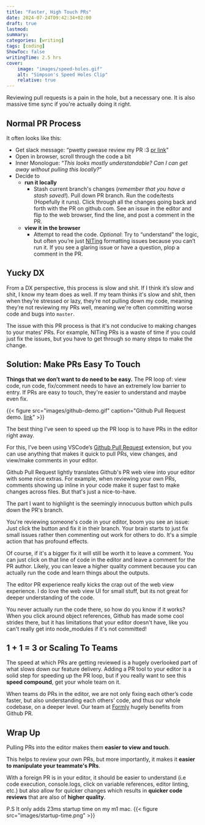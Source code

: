 ```yaml
---
title: "Faster, High Touch PRs"
date: 2024-07-24T09:42:34+02:00
draft: true
lastmod:
summary: 
categories: [writing]
tags: [coding]
ShowToc: false
writingTime: 2.5 hrs
cover:
    image: "images/speed-holes.gif"
    alt: "Simpson's Speed Holes Clip"
    relative: true
---
```

Reviewing pull requests is a pain in the hole, but a necessary one. It is also massive time sync if you're actually doing it right.

## Normal PR Process
It often looks like this:
- Get slack message: “pwetty pwease review my PR :3 [pr link](https://github.com/EpicGames/Signup/pull/24)”
- Open in browser, scroll through the code a bit
- Inner Monologue: “*This looks mostly understandable? Can I can get away without pulling this locally?*”
- Decide to 
  - **run it locally**
    - Stash current branch's changes (*remember that you have a stash saved!*). Pull down PR branch. Run the code/tests (Hopefully it runs). Click through all the changes going back and forth with the PR on github.com. See an issue in the editor and flip to the web browser, find the line, and post a comment in the PR.
  - **view it in the browser**
    - Attempt to read the code. *Optional*: Try to “understand” the logic, but often you’re just [NITing](https://stackoverflow.com/questions/27810522/what-does-nit-mean-in-hacker-speak) formatting issues because you can’t run it. If you see a glaring issue or have a question, plop a comment in the PR.

## Yucky DX

From a DX perspective, this process is slow and shit. If I think it’s slow and shit, I know my team does as well. If my team thinks it's slow and shit, then when they’re stressed or lazy, they’re not pulling down my code, meaning they’re not reviewing my PRs well, meaning we're often committing worse code and bugs into `master`.

The issue with this PR process is that it's not conducive to making changes to your mates’ PRs.  For example, NITing PRs is a waste of time if you could just fix the issues, but you have to get through so many steps to make the change.

## Solution: Make PRs Easy To Touch
**Things that we don’t want to do need to be easy.** The PR loop of: view code, run code, fix/comment needs to have an extremely low barrier to entry. If PRs are easy to touch, they're easier to understand and maybe even fix.

{{< figure src="images/github-demo.gif" caption="Github Pull Request demo. [link](https://github.com/microsoft/vscode-pull-request-github)" >}}

The best thing I’ve seen to speed up the PR loop is to have PRs in the editor right away.

For this, I’ve been using VSCode’s [Github Pull Request](https://github.com/microsoft/vscode-pull-request-github) extension, but you can use anything that makes it quick to pull PRs, view changes, and view/make comments in your editor.

Github Pull Request lightly translates Github's PR web view into your editor with some nice extras. For example, when reviewing your own PRs, comments showing up inline in your code make it super fast to make changes across files. But that's just a nice-to-have. 

The part I want to highlight is the seemingly innocuous button which pulls down the PR's branch. 

You're reviewing someone's code in your editor, boom you see an issue: Just click the button and fix it in their branch. Your brain starts to just fix small issues rather then commenting out work for others to do. It's a simple action that has profound effects.

Of course, if it's a bigger fix it will still be worth it to leave a comment. You can just click on that line of code in the editor and leave a comment for the PR author. Likely, you can leave a higher quality comment because you can actually run the code and learn things about the outputs.

The editor PR experience really kicks the crap out of the web view experience. I do love the web view UI for small stuff, but its not great for deeper understanding of the code. 

You never actually run the code there, so how do you know if it works? When you click around object references, Github has made some cool strides there, but it has limitations that your editor doesn't have, like you can't really get into node_modules if it's not committed!

## 1 + 1 = 3 or Scaling To Teams
The speed at which PRs are getting reviewed is a hugely overlooked part of what slows down our feature delivery. Adding a PR tool to your editor is a solid step for speeding up the PR loop, but if you really want to see this **speed compound**, get your whole team on it. 

When teams do PRs in the editor, we are not only fixing each other’s code faster, but also understanding each others’ code, and thus our whole codebase, on a deeper level. Our team at [Formly](www.formly.ai) hugely benefits from Github PR.

## Wrap Up
Pulling PRs into the editor makes them **easier to view and touch**. 

This helps to review your own PRs, but more importantly, it makes it **easier to manipulate your teammate's PRs**.

With a foreign PR is in your editor, it should be easier to understand (i.e code execution, console.logs, click on variable references, editor linting, etc.) but also allow for quicker changes which results in **quicker code reviews** that are also of **higher quality**.

P.S It only adds 23ms startup time on my m1 mac.
{{< figure src="images/startup-time.png" >}}
